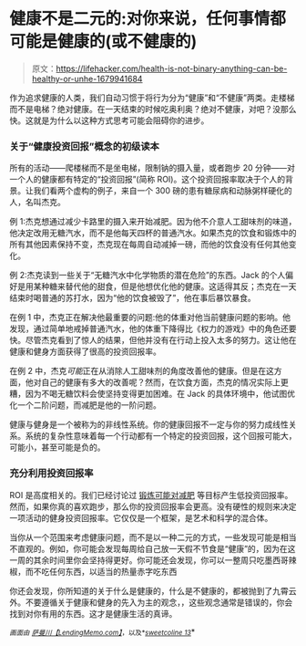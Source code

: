 # 健康不是二元的:对你来说，任何事情都可能是健康的(或不健康的)

> 原文：<https://lifehacker.com/health-is-not-binary-anything-can-be-healthy-or-unhe-1679941684>

作为追求健康的人类，我们自动习惯于将行为分为“健康”和“不健康”两类。走楼梯而不是电梯？绝对健康。在一天结束的时候吃奥利奥？绝对不健康，对吧？没那么快。这就是为什么以这种方式思考可能会阻碍你的进步。



### **关于“健康投资回报”概念的初级读本**

所有的活动——爬楼梯而不是坐电梯，限制钠的摄入量，或者跑步 20 分钟——对一个人的健康都有特定的“投资回报”(简称 ROI)。这个投资回报率取决于个人的背景。让我们看两个虚构的例子，来自一个 300 磅的患有糖尿病和动脉粥样硬化的人，名叫杰克。

例 1:杰克想通过减少卡路里的摄入来开始减肥。因为他不介意人工甜味剂的味道，他决定改用无糖汽水，而不是他每天四杯的普通汽水。如果杰克的饮食和锻炼中的所有其他因素保持不变，杰克现在每周自动减掉一磅，而他的饮食没有任何其他变化。

例 2:杰克读到一些关于“无糖汽水中化学物质的潜在危险”的东西。Jack 的个人偏好是用某种糖来替代他的甜食，但是他想优化他的健康。这适得其反；杰克在一天结束时喝普通的苏打水，因为“他的饮食被毁了”，他在事后暴饮暴食。

在例 1 中，杰克正在解决他最重要的问题:他的体重对他当前健康问题的影响。他发现，通过简单地戒掉普通汽水，他的体重下降得比《权力的游戏》中的角色还要快。尽管杰克看到了惊人的结果，但他并没有在行动上投入太多的努力。这让他在健康和健身方面获得了很高的投资回报率。

在例 2 中，杰克*可能*正在从消除人工甜味剂的角度改善他的健康。但是在这方面，他对自己的健康有多大的改善呢？然而，在饮食方面，杰克的情况实际上更糟，因为不喝无糖饮料会使坚持变得更加困难。在 Jack 的具体环境中，他试图优化一个二阶问题，而减肥是他的一阶问题。

健康与健身是一个被称为的非线性系统。你的健康回报不一定与你的努力成线性关系。系统的复杂性意味着每一个行动都有一个特定的投资回报，这个回报可能大，可能小，甚至可能是负的。

### **充分利用投资回报率**

ROI 是高度相关的。我们已经讨论过 [锻炼可能对减肥](http://vitals.lifehacker.com/exercise-vs-diet-which-is-more-important-for-weight-l-1677532039) 等目标产生低投资回报率。然而，如果你真的喜欢跑步，那么你的投资回报率会更高。没有硬性的规则来决定一项活动的健身投资回报率。它仅仅是一个框架，是艺术和科学的混合体。

当你从一个范围来考虑健康问题，而不是以一种二元的方式，一些发现可能是相当不直观的。例如，你可能会发现每周给自己放一天假不节食是“健康”的，因为在这一周的其余时间里你会坚持得更好。你可能还会发现，你可以一整周只吃墨西哥辣椒，而不吃任何东西，以适当的热量赤字吃东西

你还会发现，你所知道的关于什么是健康的，什么是不健康的，都被抛到了九霄云外。不要遵循关于健康和健身的先入为主的观念，，这些观念通常是错误的，你会找到对你有用的东西。这才是健康生活的真谛。

<small>*画面由*</small> [<small>*萨曼川*</small>](https://www.flickr.com/photos/samanntran/)<small></small>*[<small>*【LendingMemo.com】*</small>](http://lendingmemo.com)<small>*，以及*</small>[<small>*sweetcoline 13*</small>](https://www.flickr.com/photos/sweetcaroline13/)<small></small>*